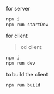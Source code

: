 for server

```sh
npm i
npm run startDev
```

for client

> cd client

```sh
npm i
npm run dev
```

to build the client

```sh
npm run build
```
